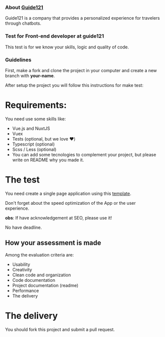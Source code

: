 ### About [Guide121](https://guide121.com)
Guide121 is a company that provides a personalized experience for travelers through chatbots.

### Test for Front-end developer at guide121
This test is for we know your skills, logic and quality of code.

### Guidelines
First, make a fork and clone the project in your computer and create a new branch with **your-name**.

After setup the project you will follow this instructions for make test:

# Requirements:

You need use some skills like:

* Vue.js and NuxtJS
* Vuex
* Tests (optional, but we love ❤️)
* Typescript (optional)
* Scss / Less (optional)
* You can add some tecnologies to complement your project, but please write on README why you made it.

# The test
You need create a single page application using this [template](https://www.figma.com/file/sydbhXcU86LPwVUIzjlwEO/FREEBIES-Landingpage-LaslesVPN-Community?node-id=0%3A1).

Don't forget about the speed optimization of the App or the user experience.

**obs**: If have acknowledgement at SEO, please use it!

No have deadline.

## How your assessment is made

Among the evaluation criteria are:

* Usability
* Creativity
* Clean code and organization
* Code documentation
* Project documentation (readme)
* Performance
* The delivery

# The delivery

You should fork this project and submit a pull request.